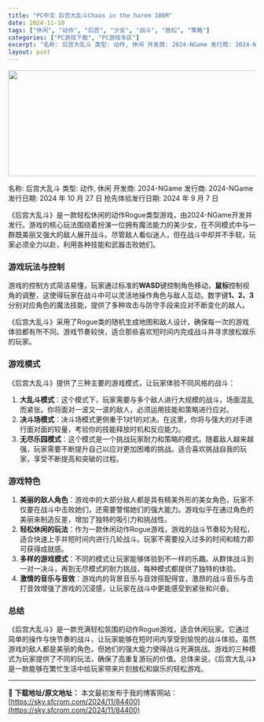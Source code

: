 ```yaml
---
title: "PC中文 后宫大乱斗Chaos in the harem 186M"
date: 2024-11-10
tags: ["休闲", "动作", "后宫", "少女", "战斗", "放松", "策略"]
categories: ["PC游戏下载", "PC游戏专区"]
excerpt: "名称: 后宫大乱斗 类型: 动作, 休闲 开发商: 2024-NGame 发行商: 2024-NGame 发行日期: 2024 年 10 月 27 日 抢先体验发行日期: 2024 年 9 月 7 日 《后宫大乱斗》是一款轻松休闲的动作Rogue类型游戏，由2024-NGame开发并发行。游戏的核心&hellip;"
layout: post
---
```


<img class="aligncenter size-full wp-image-84401" src="https://sky.sfcrom.com/wp-content/uploads/2024/11/202411100748025.webp" alt="" width="660" height="215" />

名称: 后宫大乱斗
类型: 动作, 休闲
开发商: 2024-NGame
发行商: 2024-NGame
发行日期: 2024 年 10 月 27 日
抢先体验发行日期: 2024 年 9 月 7 日

《后宫大乱斗》是一款轻松休闲的动作Rogue类型游戏，由2024-NGame开发并发行。游戏的核心玩法围绕着扮演一位拥有魔法能力的美少女，在不同模式中与一群既美丽又强大的敌人展开战斗。尽管敌人看似迷人，但在战斗中却并不手软，玩家必须全力以赴，利用各种技能和武器击败她们。
<h3>游戏玩法与控制</h3>
游戏的控制方式简洁易懂，玩家通过标准的<strong>WASD</strong>键控制角色移动，<strong>鼠标</strong>控制视角的调整，这使得玩家在战斗中可以灵活地操作角色与敌人互动。数字键<strong>1、2、3</strong>分别对应角色的魔法技能，提供了多种攻击与防守手段来应对不断变化的敌人。

《后宫大乱斗》采用了Rogue类的随机生成地图和敌人设计，确保每一次的游戏体验都有所不同。游戏节奏较快，适合那些喜欢短时间内完成战斗并寻求放松娱乐的玩家。
<h3>游戏模式</h3>
《后宫大乱斗》提供了三种主要的游戏模式，让玩家体验不同风格的战斗：
<ol>
 	<li><strong>大乱斗模式</strong>：这个模式下，玩家需要与多个敌人进行大规模的战斗，场面混乱而紧张。你将面对一波又一波的敌人，必须运用技能和策略进行应对。</li>
 	<li><strong>决斗场模式</strong>：决斗场模式更侧重于1对1的对决。在这里，你将与强大的对手进行面对面的较量，考验你的技能释放时机和反应能力。</li>
 	<li><strong>无尽乐园模式</strong>：这个模式是一个挑战玩家耐力和策略的模式。随着敌人越来越强，玩家需要不断提升自己以应对更加困难的挑战。适合喜欢挑战自我的玩家，享受不断提高和突破的过程。</li>
</ol>
<h3>游戏特色</h3>
<ol>
 	<li><strong>美丽的敌人角色</strong>：游戏中的大部分敌人都是具有精美外形的美女角色，玩家不仅要在战斗中击败她们，还需要警惕她们的强大能力。游戏似乎在通过角色的美丽来制造反差，增加了独特的吸引力和挑战性。</li>
 	<li><strong>轻松休闲的玩法</strong>：作为一款休闲动作Rogue游戏，游戏的战斗节奏较为轻松，适合快速上手并短时间内进行几轮战斗。玩家不需要投入过多的时间和精力即可获得成就感。</li>
 	<li><strong>多样的游戏模式</strong>：不同的模式让玩家能够体验到不一样的乐趣。从群体战斗到一对一决斗，再到无尽模式的耐力挑战，每种模式都提供了独特的体验。</li>
 	<li><strong>激情的音乐与音效</strong>：游戏内的背景音乐与音效搭配得宜，激昂的战斗音乐与击打音效增强了游戏的沉浸感，让玩家在战斗中更能感受到紧张和兴奋。</li>
</ol>
<h3>总结</h3>
《后宫大乱斗》是一款充满轻松氛围的动作Rogue游戏，适合休闲玩家。它通过简单的操作与快节奏的战斗，让玩家能够在短时间内享受到愉悦的战斗体验。虽然游戏的敌人都是美丽的角色，但她们的强大能力使得战斗充满挑战。游戏的三种模式为玩家提供了不同的玩法，确保了高重复游玩的价值。总体来说，《后宫大乱斗》是一款能够在繁忙生活中给玩家带来片刻放松和娱乐的轻松游戏。

---
📖 **下载地址/原文地址：** 本文最初发布于我的博客网站：[https://sky.sfcrom.com/2024/11/84400](https://sky.sfcrom.com/2024/11/84400)
